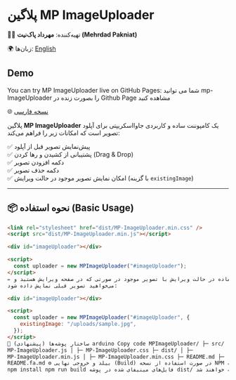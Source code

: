 # پلاگین MP ImageUploader

👨‍💻 تهیه‌کننده: **مهرداد پاک‌نیت (Mehrdad Pakniat)**

🌍 زبان‌ها: [English](./README.md)

## Demo

You can try MP ImageUploader live on GitHub Pages:
شما می توانید mp-ImageUploader را بصورت زنده در Github Page مشاهده کنید

🌐 [نسخه فارسی](https://behzad-khan.github.io/MPImageUploader/index.fa.html)

پلاگین **MP ImageUploader** یک کامپوننت ساده و کاربردی جاوااسکریپتی برای آپلود تصویر است که امکانات زیر را فراهم می‌کند:

✅ پیش‌نمایش تصویر قبل از آپلود  
✅ پشتیبانی از کشیدن و رها کردن (Drag & Drop)  
✅ دکمه افزودن تصویر  
✅ دکمه حذف تصویر  
✅ امکان نمایش تصویر موجود در حالت ویرایش (با گزینه `existingImage`)

---

## 📦 نحوه استفاده (Basic Usage)

```html
<link rel="stylesheet" href="dist/MP-ImageUploader.min.css" />
<script src="dist/MP-ImageUploader.min.js"></script>

<div id="imageUploader"></div>

<script>
  const uploader = new MPImageUploader("#imageUploader");
</script>
✏️ استفاده در حالت ویرایش با تصویر موجود در صورتی که در صفحه ویرایش هستید و
می‌خواهید تصویر قبلی نمایش داده شود:

<div id="imageUploader"></div>

<script>
  const uploader = new MPImageUploader("#imageUploader", {
    existingImage: "/uploads/sample.jpg",
  });
</script>
📁 ساختار پوشه‌ها (پیشنهادی) arduino Copy code MPImageUploader/ ├─ src/ │ ├─
MP-ImageUploader.js │ ├─ MP-ImageUploader.css ├─ dist/ │ ├─
MP-ImageUploader.min.js │ ├─ MP-ImageUploader.min.css ├─ README.md ├─
README.fa.md ⚙️ بیلد و خروجی نهایی (Build) در صورت استفاده از نسخه NPM و توسعه:
npm install npm run build فایل‌های مینیفای شده در پوشه dist/ ساخته خواهند شد.
```
